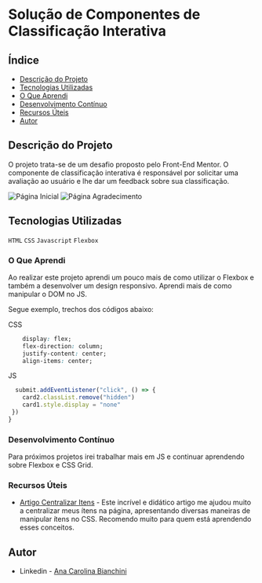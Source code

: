 <h1>Solução de Componentes de Classificação Interativa</h1>

## Índice

- [Descrição do Projeto](#descrição-do-projeto)
- [Tecnologias Utilizadas](#tecnologias-utilizadas)
- [O Que Aprendi](#o-que-aprendi)
- [Desenvolvimento Contínuo](#desenvolvimento-contínuo)
- [Recursos Úteis](#recursos-úteis)
- [Autor](#autor)

## Descrição do Projeto 

O projeto trata-se de um desafio proposto pelo Front-End Mentor. O componente de classificação interativa é responsável por solicitar uma avaliação ao usuário e lhe dar um feedback sobre sua classificação. 

![Página Inicial](https://user-images.githubusercontent.com/122060348/224580130-7bea302c-4eed-4a0e-8a4c-14107aa47813.png)
![Página Agradecimento](https://user-images.githubusercontent.com/122060348/224582984-38a70ba6-fc00-4f04-b05f-7ed7729cbfca.png)


## Tecnologias Utilizadas

`HTML`
`CSS`
`Javascript`
`Flexbox`

### O Que Aprendi

Ao realizar este projeto aprendi um pouco mais de como utilizar o Flexbox e também a desenvolver um design responsivo. Aprendi mais de como manipular o DOM no JS. 

Segue exemplo, trechos dos códigos abaixo: 

CSS
```css
    display: flex;
    flex-direction: column;
    justify-content: center;
    align-items: center;
```
JS
```js
  submit.addEventListener("click", () => {
    card2.classList.remove("hidden")
    card1.style.display = "none"
 })
}
```
### Desenvolvimento Contínuo

Para próximos projetos irei trabalhar mais em JS e continuar aprendendo sobre Flexbox e CSS Grid. 

### Recursos Úteis

- [Artigo Centralizar Itens](https://demenezes.dev/posts/centralizar-em-css/) - Este incrível e didático artigo me ajudou muito a centralizar meus ítens na página, apresentando diversas maneiras de manipular ítens no CSS. Recomendo muito para quem está aprendendo esses conceitos. 

## Autor

- Linkedin - [Ana Carolina Bianchini](https://www.linkedin.com/in/ana-carolina-bianchini-desenvolvedora-front-end/)
